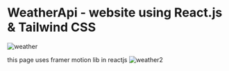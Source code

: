# WeatherApi - website using React.js & Tailwind CSS

![weather](https://github.com/alwaysAnsh/weather/assets/121539688/b4dec00c-a230-461e-b40f-1977545a55b7)

this page uses framer motion lib in reactjs
![weather2](https://github.com/alwaysAnsh/weather/assets/121539688/fe59f0a5-8add-4782-8d00-9885f105a052)
